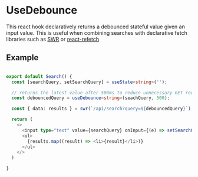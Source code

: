# UseDebounce

This react hook declaratively returns a debounced stateful value given an input value. This is useful when combining searches with declarative fetch libraries such as [SWR](https://github.com/vercel/swr) or [react-refetch](https://github.com/heroku/react-refetch)

## Example

```typescript

export default Search() {
  const [searchQuery, setSearchQuery] = useState<string>('');

  // returns the latest value after 500ms to reduce unnecessary GET requests when typing
  const debouncedQuery = useDebounce<string>(seachQuery, 500);

  const { data: results } = swr(`/api/search?query=${debouncedQuery}`);

  return (
    <>
      <input type="text" value={searchQuery} onInput={(e) => setSearchQuery(e.target.value)}>
      <ul>
        {results.map((result) => <li>{result}</li>)}
      </ul>
    </>
  )

}

```
